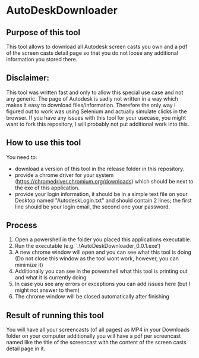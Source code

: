 # AutoDeskDownloader

## Purpose of this tool
This tool allows to download all Autodesk screen casts you own and a pdf of the screen casts detail page so that you do not loose any additional information you stored there. 


## Disclaimer:
This tool was written fast and only to allow this special use case and not any generic. The page of Autodesk is sadly not written in a way which makes it easy to download files/information. Therefore the only way I figured out to work was using Selenium and actually simulate clicks in the browser. If you have any issues with this tool for your usecase, you might want to fork this repository, I will probably not put additional work into this.

## How to use this tool
You need to:
- download a version of this tool in the release folder in this repository.
- provide a chrome driver for your system (https://chromedriver.chromium.org/downloads) which should be next to the exe of this application.
- provide your login information, it should be in a simple text file on your Desktop named "AutodeskLogin.txt" and should contain 2 lines; the first line should be your login email, the second one your password.

## Process
1) Open a powershell in the folder you placed this applications executable.
2) Run the executable (e.g. '.\AutoDeskDownloader_0.0.1.exe')
3) A new chrome window will open and you can see what this tool is doing (Do not close this window as the tool wont work, however, you can minimize it)
4) Additionally you can see in the powershell what this tool is printing out and what it is currently doing
5) In case you see any errors or exceptions you can add issues here (but I might not answer to them)
6) The chrome window will be closed automatically after finishing

## Result of running this tool
You will have all your screencasts (of all pages) as MP4 in your Downloads folder on your computer additionally you will have a pdf per screencast named like the title of the screencast with the content of the screen casts detail page in it. 

